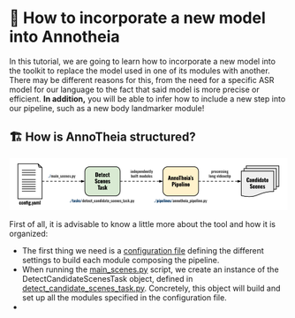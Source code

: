 <h1 align="left"> 📜 How to incorporate a new model into Annotheia</h1>

In this tutorial, we are going to learn how to incorporate a new model into the toolkit to replace the model used in one of its modules with another. There may be different reasons for this, from the need for a specific ASR model for our language to the fact that said model is more precise or efficient. **In addition,** you will be able to infer how to include a new step into our pipeline, such as a new body landmarker module!

## 🏗️ How is AnnoTheia structured?

<div align="center"> <img src="../doc/image/annotheia_architecture.png" width=712> </div>

First of all, it is advisable to know a little more about the tool and how it is organized:

- The first thing we need is a [configuration file](../configs/annotheia_pipeline_spanish.yaml) defining the different settings to build each module composing the pipeline.
- When running the [main_scenes.py](../main_scenes.py#L36) script, we create an instance of the DetectCandidateScenesTask object, defined in [detect_candidate_scenes_task.py](../tasks/detect_candidate_scenes_task.py#L77C7-L77C32). Concretely, this object will build and set up all the modules specified in the configuration file.
- 
